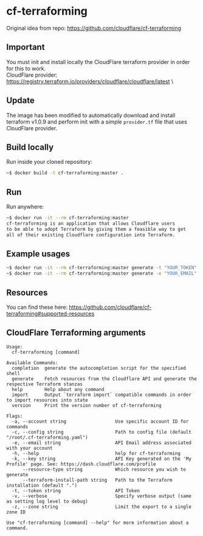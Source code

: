 # cf-terraforming

Original idea from repo: https://github.com/cloudflare/cf-terraforming

## Important
You must init and install locally the CloudFlare terraform provider in order for this to work.\
CloudFlare provider: https://registry.terraform.io/providers/cloudflare/cloudflare/latest \

## Update
The image has been modified to automatically download and install terraform v1.0.9 and perform init with a simple `provider.tf` file that uses CloudFlare provider.
## Build locally
Run inside your cloned repository:
```bash
~$ docker build -t cf-terraforming:master .
```

## Run
Run anywhere:
```bash
~$ docker run -it --rm cf-terraforming:master
cf-terraforming is an application that allows Cloudflare users
to be able to adopt Terraform by giving them a feasible way to get
all of their existing Cloudflare configuration into Terraform.
```

## Example usages
```bash
~$ docker run -it --rm cf-terraforming:master generate -t "YOUR_TOKEN" --resource-type "RESOURCE_NAME" -z "YOUR_ZONE_ID"
~$ docker run -it --rm cf-terraforming:master generate -e "YOUR_EMAIL" -a "YOUR_ACCOUNT_ID" --resource-type "RESOURCE_NAME" -z "YOUR_ZONE_ID"
```

## Resources
You can find these here: https://github.com/cloudflare/cf-terraforming#supported-resources

## CloudFlare Terraforming arguments
```
Usage:
  cf-terraforming [command]

Available Commands:
  completion  generate the autocompletion script for the specified shell
  generate    Fetch resources from the Cloudflare API and generate the respective Terraform stanzas
  help        Help about any command
  import      Output `terraform import` compatible commands in order to import resources into state
  version     Print the version number of cf-terraforming

Flags:
  -a, --account string                  Use specific account ID for commands
  -c, --config string                   Path to config file (default "/root/.cf-terraforming.yaml")
  -e, --email string                    API Email address associated with your account
  -h, --help                            help for cf-terraforming
  -k, --key string                      API Key generated on the 'My Profile' page. See: https://dash.cloudflare.com/profile
      --resource-type string            Which resource you wish to generate
      --terraform-install-path string   Path to the Terraform installation (default ".")
  -t, --token string                    API Token
  -v, --verbose                         Specify verbose output (same as setting log level to debug)
  -z, --zone string                     Limit the export to a single zone ID

Use "cf-terraforming [command] --help" for more information about a command.

```
